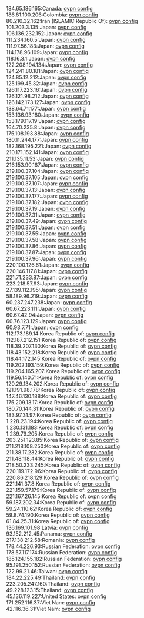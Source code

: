 184.65.186.165:Canada: [ovpn config](vpn/184_65_186_165.ovpn)  
186.81.100.206:Colombia: [ovpn config](vpn/186_81_100_206.ovpn)  
80.210.32.162:Iran (ISLAMIC Republic Of): [ovpn config](vpn/80_210_32_162.ovpn)  
101.203.3.135:Japan: [ovpn config](vpn/101_203_3_135.ovpn)  
106.136.232.152:Japan: [ovpn config](vpn/106_136_232_152.ovpn)  
111.234.160.5:Japan: [ovpn config](vpn/111_234_160_5.ovpn)  
111.97.56.183:Japan: [ovpn config](vpn/111_97_56_183.ovpn)  
114.178.96.109:Japan: [ovpn config](vpn/114_178_96_109.ovpn)  
118.16.3.1:Japan: [ovpn config](vpn/118_16_3_1.ovpn)  
122.208.194.134:Japan: [ovpn config](vpn/122_208_194_134.ovpn)  
124.241.80.181:Japan: [ovpn config](vpn/124_241_80_181.ovpn)  
124.85.12.212:Japan: [ovpn config](vpn/124_85_12_212.ovpn)  
125.199.45.32:Japan: [ovpn config](vpn/125_199_45_32.ovpn)  
126.117.223.16:Japan: [ovpn config](vpn/126_117_223_16.ovpn)  
126.121.98.212:Japan: [ovpn config](vpn/126_121_98_212.ovpn)  
126.142.173.127:Japan: [ovpn config](vpn/126_142_173_127.ovpn)  
138.64.71.177:Japan: [ovpn config](vpn/138_64_71_177.ovpn)  
153.136.93.180:Japan: [ovpn config](vpn/153_136_93_180.ovpn)  
153.179.117.19:Japan: [ovpn config](vpn/153_179_117_19.ovpn)  
164.70.235.8:Japan: [ovpn config](vpn/164_70_235_8.ovpn)  
175.108.193.88:Japan: [ovpn config](vpn/175_108_193_88.ovpn)  
180.11.244.177:Japan: [ovpn config](vpn/180_11_244_177.ovpn)  
182.168.195.221:Japan: [ovpn config](vpn/182_168_195_221.ovpn)  
210.171.152.141:Japan: [ovpn config](vpn/210_171_152_141.ovpn)  
211.135.11.53:Japan: [ovpn config](vpn/211_135_11_53.ovpn)  
216.153.90.167:Japan: [ovpn config](vpn/216_153_90_167.ovpn)  
219.100.37.104:Japan: [ovpn config](vpn/219_100_37_104.ovpn)  
219.100.37.105:Japan: [ovpn config](vpn/219_100_37_105.ovpn)  
219.100.37.107:Japan: [ovpn config](vpn/219_100_37_107.ovpn)  
219.100.37.13:Japan: [ovpn config](vpn/219_100_37_13.ovpn)  
219.100.37.177:Japan: [ovpn config](vpn/219_100_37_177.ovpn)  
219.100.37.182:Japan: [ovpn config](vpn/219_100_37_182.ovpn)  
219.100.37.19:Japan: [ovpn config](vpn/219_100_37_19.ovpn)  
219.100.37.31:Japan: [ovpn config](vpn/219_100_37_31.ovpn)  
219.100.37.49:Japan: [ovpn config](vpn/219_100_37_49.ovpn)  
219.100.37.51:Japan: [ovpn config](vpn/219_100_37_51.ovpn)  
219.100.37.55:Japan: [ovpn config](vpn/219_100_37_55.ovpn)  
219.100.37.58:Japan: [ovpn config](vpn/219_100_37_58.ovpn)  
219.100.37.86:Japan: [ovpn config](vpn/219_100_37_86.ovpn)  
219.100.37.87:Japan: [ovpn config](vpn/219_100_37_87.ovpn)  
219.100.37.96:Japan: [ovpn config](vpn/219_100_37_96.ovpn)  
220.100.126.61:Japan: [ovpn config](vpn/220_100_126_61.ovpn)  
220.146.117.81:Japan: [ovpn config](vpn/220_146_117_81.ovpn)  
221.71.233.87:Japan: [ovpn config](vpn/221_71_233_87.ovpn)  
223.218.57.93:Japan: [ovpn config](vpn/223_218_57_93.ovpn)  
27.139.112.195:Japan: [ovpn config](vpn/27_139_112_195.ovpn)  
58.189.96.219:Japan: [ovpn config](vpn/58_189_96_219.ovpn)  
60.237.247.238:Japan: [ovpn config](vpn/60_237_247_238.ovpn)  
60.67.223.111:Japan: [ovpn config](vpn/60_67_223_111.ovpn)  
60.67.42.94:Japan: [ovpn config](vpn/60_67_42_94.ovpn)  
60.76.123.129:Japan: [ovpn config](vpn/60_76_123_129.ovpn)  
60.93.7.71:Japan: [ovpn config](vpn/60_93_7_71.ovpn)  
112.173.189.14:Korea Republic of: [ovpn config](vpn/112_173_189_14.ovpn)  
112.187.212.151:Korea Republic of: [ovpn config](vpn/112_187_212_151.ovpn)  
118.39.207.130:Korea Republic of: [ovpn config](vpn/118_39_207_130.ovpn)  
118.43.152.218:Korea Republic of: [ovpn config](vpn/118_43_152_218.ovpn)  
118.44.172.145:Korea Republic of: [ovpn config](vpn/118_44_172_145.ovpn)  
119.202.193.159:Korea Republic of: [ovpn config](vpn/119_202_193_159.ovpn)  
119.204.165.207:Korea Republic of: [ovpn config](vpn/119_204_165_207.ovpn)  
119.56.140.71:Korea Republic of: [ovpn config](vpn/119_56_140_71.ovpn)  
120.29.134.202:Korea Republic of: [ovpn config](vpn/120_29_134_202.ovpn)  
121.191.98.178:Korea Republic of: [ovpn config](vpn/121_191_98_178.ovpn)  
147.46.130.188:Korea Republic of: [ovpn config](vpn/147_46_130_188.ovpn)  
175.209.13.17:Korea Republic of: [ovpn config](vpn/175_209_13_17.ovpn)  
180.70.144.31:Korea Republic of: [ovpn config](vpn/180_70_144_31.ovpn)  
183.97.31.97:Korea Republic of: [ovpn config](vpn/183_97_31_97.ovpn)  
1.228.23.194:Korea Republic of: [ovpn config](vpn/1_228_23_194.ovpn)  
1.230.131.183:Korea Republic of: [ovpn config](vpn/1_230_131_183.ovpn)  
1.239.79.205:Korea Republic of: [ovpn config](vpn/1_239_79_205.ovpn)  
203.251.123.85:Korea Republic of: [ovpn config](vpn/203_251_123_85.ovpn)  
211.218.108.250:Korea Republic of: [ovpn config](vpn/211_218_108_250.ovpn)  
211.38.17.232:Korea Republic of: [ovpn config](vpn/211_38_17_232.ovpn)  
211.48.118.44:Korea Republic of: [ovpn config](vpn/211_48_118_44.ovpn)  
218.50.233.245:Korea Republic of: [ovpn config](vpn/218_50_233_245.ovpn)  
220.119.172.96:Korea Republic of: [ovpn config](vpn/220_119_172_96.ovpn)  
220.86.218.129:Korea Republic of: [ovpn config](vpn/220_86_218_129.ovpn)  
221.141.37.8:Korea Republic of: [ovpn config](vpn/221_141_37_8.ovpn)  
221.159.57.179:Korea Republic of: [ovpn config](vpn/221_159_57_179.ovpn)  
221.167.26.145:Korea Republic of: [ovpn config](vpn/221_167_26_145.ovpn)  
59.187.202.34:Korea Republic of: [ovpn config](vpn/59_187_202_34.ovpn)  
59.24.110.62:Korea Republic of: [ovpn config](vpn/59_24_110_62.ovpn)  
59.8.74.190:Korea Republic of: [ovpn config](vpn/59_8_74_190.ovpn)  
61.84.25.31:Korea Republic of: [ovpn config](vpn/61_84_25_31.ovpn)  
136.169.101.98:Latvia: [ovpn config](vpn/136_169_101_98.ovpn)  
93.152.212.45:Panama: [ovpn config](vpn/93_152_212_45.ovpn)  
217.138.212.58:Romania: [ovpn config](vpn/217_138_212_58.ovpn)  
178.44.226.93:Russian Federation: [ovpn config](vpn/178_44_226_93.ovpn)  
178.57.117.174:Russian Federation: [ovpn config](vpn/178_57_117_174.ovpn)  
185.124.155.182:Russian Federation: [ovpn config](vpn/185_124_155_182.ovpn)  
95.191.250.152:Russian Federation: [ovpn config](vpn/95_191_250_152.ovpn)  
122.99.21.46:Taiwan: [ovpn config](vpn/122_99_21_46.ovpn)  
184.22.225.49:Thailand: [ovpn config](vpn/184_22_225_49.ovpn)  
223.205.247.160:Thailand: [ovpn config](vpn/223_205_247_160.ovpn)  
49.228.123.15:Thailand: [ovpn config](vpn/49_228_123_15.ovpn)  
45.136.119.227:United States: [ovpn config](vpn/45_136_119_227.ovpn)  
171.252.116.37:Viet Nam: [ovpn config](vpn/171_252_116_37.ovpn)  
42.116.36.31:Viet Nam: [ovpn config](vpn/42_116_36_31.ovpn)  
